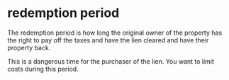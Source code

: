 
# redemption period 

The redemption period is how long the original owner of the property has the right to pay off the taxes and have the lien cleared and have their property back. 

This is a dangerous time for the purchaser of the lien. You want to limit costs during this period. 


